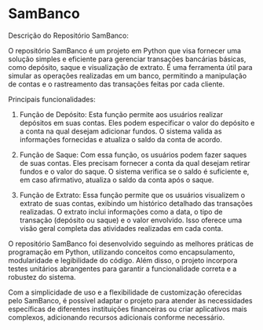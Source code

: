 # SamBanco

Descrição do Repositório SamBanco:

O repositório SamBanco é um projeto em Python que visa fornecer uma solução simples e eficiente para gerenciar transações bancárias básicas, como depósito, saque e visualização de extrato. É uma ferramenta útil para simular as operações realizadas em um banco, permitindo a manipulação de contas e o rastreamento das transações feitas por cada cliente.

Principais funcionalidades:

1. Função de Depósito: Esta função permite aos usuários realizar depósitos em suas contas. Eles podem especificar o valor do depósito e a conta na qual desejam adicionar fundos. O sistema valida as informações fornecidas e atualiza o saldo da conta de acordo.

2. Função de Saque: Com essa função, os usuários podem fazer saques de suas contas. Eles precisam fornecer a conta da qual desejam retirar fundos e o valor do saque. O sistema verifica se o saldo é suficiente e, em caso afirmativo, atualiza o saldo da conta após o saque.

3. Função de Extrato: Essa função permite que os usuários visualizem o extrato de suas contas, exibindo um histórico detalhado das transações realizadas. O extrato inclui informações como a data, o tipo de transação (depósito ou saque) e o valor envolvido. Isso oferece uma visão geral completa das atividades realizadas em cada conta.

O repositório SamBanco foi desenvolvido seguindo as melhores práticas de programação em Python, utilizando conceitos como encapsulamento, modularidade e legibilidade do código. Além disso, o projeto incorpora testes unitários abrangentes para garantir a funcionalidade correta e a robustez do sistema.

Com a simplicidade de uso e a flexibilidade de customização oferecidas pelo SamBanco, é possível adaptar o projeto para atender às necessidades específicas de diferentes instituições financeiras ou criar aplicativos mais complexos, adicionando recursos adicionais conforme necessário.
